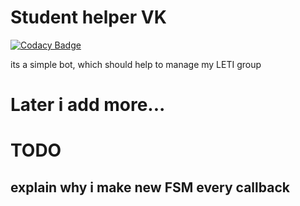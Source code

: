 # Student helper VK

[![Codacy Badge](https://api.codacy.com/project/badge/Grade/5a45181a680c42078624e518a5327896)](https://app.codacy.com/gh/NikolaySavenko/student-helper-vk?utm_source=github.com&utm_medium=referral&utm_content=NikolaySavenko/student-helper-vk&utm_campaign=Badge_Grade_Settings)

its a simple bot, which should help to manage my LETI group
# Later i add more...
# TODO
## explain why i make new FSM every callback